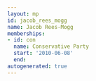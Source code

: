 ```yaml
---
layout: mp
id: jacob_rees_mogg
name: Jacob Rees-Mogg
memberships:
- id: con
  name: Conservative Party
  start: '2010-06-08'
  end: 
autogenerated: true
---
```

